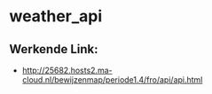 # weather_api
## Werkende Link:
* http://25682.hosts2.ma-cloud.nl/bewijzenmap/periode1.4/fro/api/api.html
